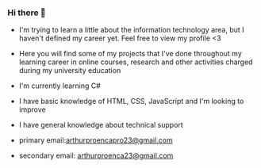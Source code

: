 ### Hi there 👋

- I'm trying to learn a little about the information technology area, but I haven't defined my career yet. Feel free to view my profile <3
- Here you will find some of my projects that I've done throughout my learning career in online courses, research and other activities charged during my
university education

- I'm currently learning C#
- I have basic knowledge of HTML, CSS, JavaScript and I'm looking to improve
- I have general knowledge about technical support
- primary email:arthurproencapro23@gmail.com
- secondary email: arthurproenca23@gmail.com
